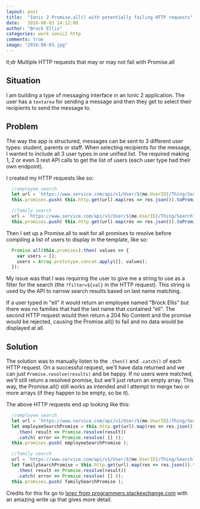 ```yaml
---
layout: post
title:  "Ionic 2 Promise.all() with potentially failing HTTP requests"
date:   2016-08-03 14:12:00
author: "Brock Ellis"
categories: work ionic2 http
comments: true
image: "2016-08-03.jpg"
---
```


tl;dr Multiple HTTP requests that may or may not fail with Promise.all

Situation
-------------------
I am building a type of messaging interface in an Ionic 2 application. The user has a `textarea` for sending a message and then they get to select their recipients to send the message to.

Problem
-------------------
The way the app is structured, messages can be sent to 3 different user types: student, parents or staff. When selecting recipients for the message, I wanted to include all 3 user types in one unified list. The required making 1, 2 or even 3 rest API calls to get the list of users (each user type had their own endpoint).

I created my HTTP requests like so:

```ts
  //employee search
  let url = `https://www.service.com/api/v1/User/${me.UserID}/Thing/Search?filter=${val}&type=3`;
  this.promises.push( this.http.get(url).map(res => res.json()).toPromise() );

  //family search
  url = `https://www.service.com/api/v1/User/${me.UserID}/Thing/Search?filter=${val}&type=2`;
  this.promises.push( this.http.get(url).map(res => res.json()).toPromise() );
```

Then I set up a Promise.all to wait for all promises to resolve before compiling a list of users to display in the template, like so:

```ts
  Promise.all(this.promises).then( values => {
    var users = [];
    users = Array.prototype.concat.apply([], values);
  });
```

My issue was that I was requiring the user to give me a string to use as a filter for the search (the `?filter=${val}` in the HTTP request). This string is used by the API to narrow search results based on last name matching.

If a user typed in "ell" it would return an employee named "Brock Ellis" but there was no families that had the last name that contained "ell". The second HTTP request would then return a 204 No Content and the promise would be rejected, causing the Promise.all() to fail and no data would be displayed at all.

Solution
----------------
The solution was to manually listen to the `.then()` and `.catch()` of each HTTP request. On a successful request, we'll have data returned and we can just `Promise.resolve(results)` and be happy. If no users were matched, we'll still return a resolved promise, but we'll just return an empty array. This way, the Promise.all() still works as intended and I attempt to merge two or more arrays (if they happen to be empty, so be it).

The above HTTP requests end up looking like this:

```ts
  //employee search
  let url = `https://www.service.com/api/v1/User/${me.UserID}/Thing/Search?filter=${val}&type=3`;
  let employeeSearchPromise = this.http.get(url).map(res => res.json()).toPromise()
    .then( result => Promise.resolve(result))
    .catch( error => Promise.resolve( [] ));
  this.promises.push( employeeSearchPromise );

  //family search
  url = `https://www.service.com/api/v1/User/${me.UserID}/Thing/Search?filter=${val}&type=2`;
  let familySearchPromise = this.http.get(url).map(res => res.json()).toPromise()
    .then( result => Promise.resolve(result))
    .catch( error => Promise.resolve( [] ));
  this.promises.push( familySearchPromise );

```

Credits for this fix go to [lxrec from programmers.stackexchange.com](http://programmers.stackexchange.com/questions/315329/error-handlers-inside-promise-all) with an amazing write up that gives more detail.
